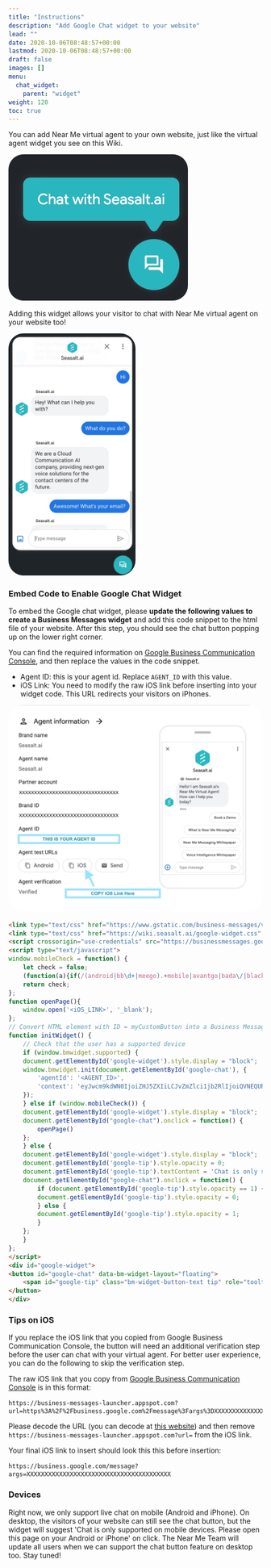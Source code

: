 ```yaml
---
title: "Instructions"
description: "Add Google Chat widget to your website"
lead: ""
date: 2020-10-06T08:48:57+00:00
lastmod: 2020-10-06T08:48:57+00:00
draft: false
images: []
menu:
  chat_widget:
    parent: "widget"
weight: 120
toc: true
---
```


You can add Near Me virtual agent to your own website, just like the virtual agent widget you see on this Wiki.


<a href="images/chat_button.jpg"><img src="images/chat_button.jpg" alt="Chat" style="max-width:100%; border-radius: 30px;"></a>

Adding this widget allows your visitor to chat with Near Me virtual agent on your website too!

<a href="images/chat_window.jpg"><img src="images/chat_window.jpg" alt="Window" style="max-width:100%; border-radius: 30px; width: 50%;"></a>


### Embed Code to Enable Google Chat Widget

To embed the Google chat widget, please **update the following values to create a Business Messages widget** and add this code snippet to the html file of your website. After this step, you should see the chat button popping up on the lower right corner.


You can find the required information on [Google Business Communication Console](https://business-communications.cloud.google.com/console/), and then replace the values in the code snippet.

- Agent ID: this is your agent id. Replace `AGENT_ID` with this value.
- iOS Link: You need to modify the raw iOS link before inserting into your widget code. This URL redirects your visitors on iPhones. 

<a href="images/ids.jpg"><img src="images/ids.jpg" alt="IDs" style="max-width:100%; border-radius: 30px;"></a>




```html
<link type="text/css" href="https://www.gstatic.com/business-messages/v2/bm_widget_button.css" rel="stylesheet">
<link type="text/css" href="https://wiki.seasalt.ai/google-widget.css" rel="stylesheet">
<script crossorigin="use-credentials" src="https://businessmessages.google.com/widget/v2/js?cb=initWidget"></script>
<script type="text/javascript">
window.mobileCheck = function() {
    let check = false;
    (function(a){if(/(android|bb\d+|meego).+mobile|avantgo|bada\/|blackberry|blazer|compal|elaine|fennec|hiptop|iemobile|ip(hone|od)|iris|kindle|lge |maemo|midp|mmp|mobile.+firefox|netfront|opera m(ob|in)i|palm( os)?|phone|p(ixi|re)\/|plucker|pocket|psp|series(4|6)0|symbian|treo|up\.(browser|link)|vodafone|wap|windows ce|xda|xiino/i.test(a)||/1207|6310|6590|3gso|4thp|50[1-6]i|770s|802s|a wa|abac|ac(er|oo|s\-)|ai(ko|rn)|al(av|ca|co)|amoi|an(ex|ny|yw)|aptu|ar(ch|go)|as(te|us)|attw|au(di|\-m|r |s )|avan|be(ck|ll|nq)|bi(lb|rd)|bl(ac|az)|br(e|v)w|bumb|bw\-(n|u)|c55\/|capi|ccwa|cdm\-|cell|chtm|cldc|cmd\-|co(mp|nd)|craw|da(it|ll|ng)|dbte|dc\-s|devi|dica|dmob|do(c|p)o|ds(12|\-d)|el(49|ai)|em(l2|ul)|er(ic|k0)|esl8|ez([4-7]0|os|wa|ze)|fetc|fly(\-|_)|g1 u|g560|gene|gf\-5|g\-mo|go(\.w|od)|gr(ad|un)|haie|hcit|hd\-(m|p|t)|hei\-|hi(pt|ta)|hp( i|ip)|hs\-c|ht(c(\-| |_|a|g|p|s|t)|tp)|hu(aw|tc)|i\-(20|go|ma)|i230|iac( |\-|\/)|ibro|idea|ig01|ikom|im1k|inno|ipaq|iris|ja(t|v)a|jbro|jemu|jigs|kddi|keji|kgt( |\/)|klon|kpt |kwc\-|kyo(c|k)|le(no|xi)|lg( g|\/(k|l|u)|50|54|\-[a-w])|libw|lynx|m1\-w|m3ga|m50\/|ma(te|ui|xo)|mc(01|21|ca)|m\-cr|me(rc|ri)|mi(o8|oa|ts)|mmef|mo(01|02|bi|de|do|t(\-| |o|v)|zz)|mt(50|p1|v )|mwbp|mywa|n10[0-2]|n20[2-3]|n30(0|2)|n50(0|2|5)|n7(0(0|1)|10)|ne((c|m)\-|on|tf|wf|wg|wt)|nok(6|i)|nzph|o2im|op(ti|wv)|oran|owg1|p800|pan(a|d|t)|pdxg|pg(13|\-([1-8]|c))|phil|pire|pl(ay|uc)|pn\-2|po(ck|rt|se)|prox|psio|pt\-g|qa\-a|qc(07|12|21|32|60|\-[2-7]|i\-)|qtek|r380|r600|raks|rim9|ro(ve|zo)|s55\/|sa(ge|ma|mm|ms|ny|va)|sc(01|h\-|oo|p\-)|sdk\/|se(c(\-|0|1)|47|mc|nd|ri)|sgh\-|shar|sie(\-|m)|sk\-0|sl(45|id)|sm(al|ar|b3|it|t5)|so(ft|ny)|sp(01|h\-|v\-|v )|sy(01|mb)|t2(18|50)|t6(00|10|18)|ta(gt|lk)|tcl\-|tdg\-|tel(i|m)|tim\-|t\-mo|to(pl|sh)|ts(70|m\-|m3|m5)|tx\-9|up(\.b|g1|si)|utst|v400|v750|veri|vi(rg|te)|vk(40|5[0-3]|\-v)|vm40|voda|vulc|vx(52|53|60|61|70|80|81|83|85|98)|w3c(\-| )|webc|whit|wi(g |nc|nw)|wmlb|wonu|x700|yas\-|your|zeto|zte\-/i.test(a.substr(0,4))) check = true;})(navigator.userAgent||navigator.vendor||window.opera);
    return check;
};
function openPage(){
    window.open('<iOS_LINK>', '_blank');
};
// Convert HTML element with ID = myCustomButton into a Business Messages widget
function initWidget() {
    // Check that the user has a supported device
    if (window.bmwidget.supported) {
    document.getElementById('google-widget').style.display = "block";
    window.bmwidget.init(document.getElementById('google-chat'), {
        'agentId': '<AGENT_ID>',
        'context': 'eyJwcm9kdWN0IjoiZHJ5ZXIiLCJvZmZlci1jb2RlIjoiQVNEQURTQSJ9Cg=='
    });
    } else if (window.mobileCheck()) {
    document.getElementById('google-widget').style.display = "block";
    document.getElementById("google-chat").onclick = function() { 
        openPage() 
    };
    } else {
    document.getElementById('google-widget').style.display = "block";
    document.getElementById('google-tip').style.opacity = 0;
    document.getElementById('google-tip').textContent = 'Chat is only supported on mobile devices. Please open this page on your Android or iPhone.'
    document.getElementById("google-chat").onclick = function() { 
        if (document.getElementById('google-tip').style.opacity == 1) {
        document.getElementById('google-tip').style.opacity = 0;
        } else {
        document.getElementById('google-tip').style.opacity = 1;
        }
    };
    }
};
</script>
<div id="google-widget">
<button id="google-chat" data-bm-widget-layout="floating">
    <span id="google-tip" class="bm-widget-button-text tip" role="tooltip">Chat with Seasalt.ai</span>
</button>
</div>
```

### Tips on iOS

If you replace the iOS link that you copied from Google Business Communication Console, the button will need an additional verification step before the user can chat with your virtual agent. For better user experience, you can do the following to skip the verification step. 

The raw iOS link that you copy from [Google Business Communication Console](https://business-communications.cloud.google.com/console/) is in this format: 

```
https://business-messages-launcher.appspot.com?url=https%3A%2F%2Fbusiness.google.com%2Fmessage%3Fargs%3DXXXXXXXXXXXXXXXXXXX
``` 

Please decode the URL (you can decode at [this website](https://www.utilities-online.info/urlencode)) and then remove `https://business-messages-launcher.appspot.com?url=` from the iOS link. 

Your final iOS link to insert should look this this before insertion: 
```
https://business.google.com/message?args=XXXXXXXXXXXXXXXXXXXXXXXXXXXXXXXXXXXXXXXX
```


### Devices

Right now, we only support live chat on mobile (Android and iPhone). On desktop, the visitors of your website can still see the chat button, but the widget will suggest 'Chat is only supported on mobile devices. Please open this page on your Android or iPhone' on click. The Near Me Team will update all users when we can support the chat button feature on desktop too. Stay tuned!
